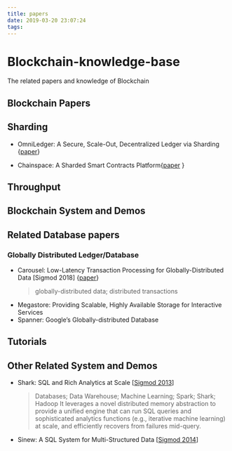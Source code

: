 ```yaml
---
title: papers
date: 2019-03-20 23:07:24
tags:
---
```



# Blockchain-knowledge-base
The related papers and knowledge of Blockchain

## Blockchain Papers

Sharding
---
- OmniLedger: A Secure, Scale-Out, Decentralized Ledger via Sharding {[paper](https://eprint.iacr.org/2017/406.pdf)}

- Chainspace: A Sharded Smart Contracts Platform{[paper](https://sheharbano.com/assets/publications/ndss2018-chainspace.pdf) }

Throughput
---

Blockchain System and Demos
---


## Related Database papers

### Globally Distributed Ledger/Database
- Carousel: Low-Latency Transaction Processing for Globally-Distributed Data [Sigmod 2018]  {[paper](https://cs.uwaterloo.ca/~bernard/carousel-sigmod-2018.pdf)}
    > globally-distributed data; distributed transactions
- Megastore: Providing Scalable, Highly Available Storage for Interactive Services
- Spanner: Google’s Globally-distributed Database

## Tutorials

## Other Related System and Demos
+ Shark: SQL and Rich Analytics at Scale [[Sigmod 2013](https://cs.stanford.edu/~matei/papers/2013/sigmod_shark.pdf)]
    >Databases; Data Warehouse; Machine Learning; Spark; Shark; Hadoop
    >It leverages a novel distributed memory abstraction to provide a unified engine that can run
    >SQL queries and sophisticated analytics functions (e.g., iterative
    >machine learning) at scale, and efficiently recovers from failures
    >mid-query. 

+ Sinew: A SQL System for Multi-Structured Data [[Sigmod 2014](http://delivery.acm.org/10.1145/2620000/2612183/p815-tahara.pdf?ip=175.159.121.134&id=2612183&acc=ACTIVE%20SERVICE&key=CDD1E79C27AC4E65%2EFC30B8D6EF32B758%2E4D4702B0C3E38B35%2E4D4702B0C3E38B35&__acm__=1553174999_92710a771f5e510f149308f781561caa)]